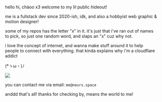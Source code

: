 hello hi, chàoo x3 welcome to my lil public hideout!

me is a fullstack dev since 2020-ish, idk, and also a hobbyist web graphic & motion designer!

some of my repos has the letter "x" in it. it's just that i've ran out of names to pick, so just one random word, and slaps an "x" cuz why not.

i love the concept of internet, and wanna make stuff around it to help people to connect with everything. that kinda explains why i'm a cloudflare addict

(*ゝω・)ﾉ

![](https://komarev.com/ghpvc/?username=neursh&label=Silly+goobers)

you can contact me via email: `me@neurs.space`

anddd that's all! thanks for checking by, means the world to me!
